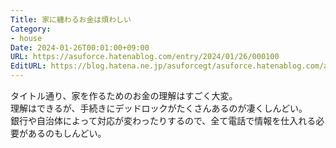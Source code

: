 ```yaml
---
Title: 家に纏わるお金は煩わしい
Category:
- house
Date: 2024-01-26T00:01:00+09:00
URL: https://asuforce.hatenablog.com/entry/2024/01/26/000100
EditURL: https://blog.hatena.ne.jp/asuforcegt/asuforce.hatenablog.com/atom/entry/6801883189078039941
---
```


タイトル通り、家を作るためのお金の理解はすごく大変。  
理解はできるが、手続きにデッドロックがたくさんあるのが凄くしんどい。  
銀行や自治体によって対応が変わったりするので、全て電話で情報を仕入れる必要があるのもしんどい。
